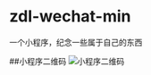 # zdl-wechat-min
一个小程序，纪念一些属于自己的东西

##小程序二维码
![小程序二维码](https://github.com/ZDLegend/zdl-wechat-min/blob/master/md-image/wx_min.jpg)